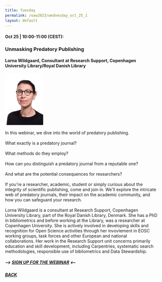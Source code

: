 ```yaml
---
title: Tuesday
permalink: /oaw2023/wednesday_oct_25_1
layout: default
---
```


#### Oct 25 | 10:00-11:00 (CEST):

### Unmasking Predatory Publishing

#### Lorna Wildgaard, Consultant at Research Support, Copenhagen University Library/Royal Danish Library

<img src="/images/lowi.png" alt="Lorna Wildgaard" style="height: 25%; width:25%;"/>

In this webinar, we dive into the world of predatory publishing.<br><br>
What exactly is a predatory journal?<br><br>
What methods do they employ?<br><br>
How can you distinguish a predatory journal from a reputable one?<br><br>
And what are the potential consequences for researchers?<br><br>
If you're a researcher, academic, student or simply curious about the integrity of scientific publishing, come and join in. We'll explore the intricate web of predatory journals, their impact on the academic community, and how you can safeguard your research.<br><br>
Lorna Wildgaard is a consultant at Research Support, Copenhagen University Library, part of the Royal Danish Library, Denmark. She has a PhD in bibliometrics and before working at the Library, was a researcher at Copenhagen University. She is actively involved in developing skills and recognition for Open Science activities through her invovlement in EOSC working groups, task forces and other European and national collaborations. Her work in the Research Support unit concerns primarily education and skill development, including Carpentries, systematic search methodologies, responsible use of bibliometrics and Data Stewardship.


##### --> [SIGN UP FOR THE WEBINAR](https://docs.google.com/forms/d/e/1FAIpQLScR0vG7P6HTHeQyrrtxAQfOTWqtCNT8J24EAZ-N7LsFYPXMUg/viewform?usp=sf_link) <--

##### [BACK](https://openaccess.dk/oaw2023#programme-of-the-danish-open-access-week-2023)
